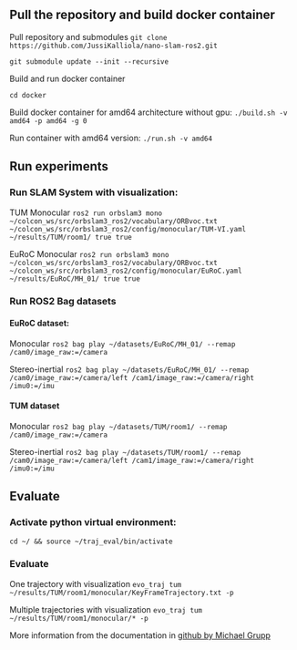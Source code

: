 ## Pull the repository and build docker container

Pull repository and submodules
`git clone https://github.com/JussiKalliola/nano-slam-ros2.git`

`git submodule update --init --recursive`


Build and run docker container

`cd docker`

Build docker container for amd64 architecture without gpu:
`./build.sh -v amd64 -p amd64 -g 0`

Run container with amd64 version:
`./run.sh -v amd64`

## Run experiments

### Run SLAM System with visualization:

TUM Monocular
`ros2 run orbslam3 mono ~/colcon_ws/src/orbslam3_ros2/vocabulary/ORBvoc.txt ~/colcon_ws/src/orbslam3_ros2/config/monocular/TUM-VI.yaml ~/results/TUM/room1/ true true`

EuRoC Monocular
`ros2 run orbslam3 mono ~/colcon_ws/src/orbslam3_ros2/vocabulary/ORBvoc.txt ~/colcon_ws/src/orbslam3_ros2/config/monocular/EuRoC.yaml ~/results/EuRoC/MH_01/ true true`


### Run ROS2 Bag datasets

#### EuRoC dataset:

Monocular
`ros2 bag play ~/datasets/EuRoC/MH_01/ --remap /cam0/image_raw:=/camera`

Stereo-inertial
`ros2 bag play ~/datasets/EuRoC/MH_01/ --remap /cam0/image_raw:=/camera/left /cam1/image_raw:=/camera/right /imu0:=/imu`  

#### TUM dataset

Monocular
`ros2 bag play ~/datasets/TUM/room1/ --remap /cam0/image_raw:=/camera`

Stereo-inertial
`ros2 bag play ~/datasets/TUM/room1/ --remap /cam0/image_raw:=/camera/left /cam1/image_raw:=/camera/right /imu0:=/imu`

## Evaluate

### Activate python virtual environment:

`cd ~/ && source ~/traj_eval/bin/activate`

### Evaluate

One trajectory with visualization
`evo_traj tum ~/results/TUM/room1/monocular/KeyFrameTrajectory.txt -p`

Multiple trajectories with visualization
`evo_traj tum ~/results/TUM/room1/monocular/* -p`

More information from the documentation in [github by Michael Grupp](https://github.com/MichaelGrupp/evo/wiki/evo_traj)

